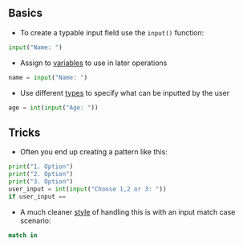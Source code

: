 
## Basics

- To create a typable input field use the `input()` function:
```python
input("Name: ")
```

- Assign to [variables](computer-science/docs/python/variables.md) to use in later operations
```python
name = input("Name: ")
```

- Use different [types](computer-science/docs/python/types.md) to specify what can be inputted by the user
```python
age = int(input("Age: "))
```

## Tricks

- Often you end up creating a pattern like this:
```python
print("1. Option")
print("2. Option")
print("3. Option")
user_input = int(input("Choose 1,2 or 3: "))
if user_input == 
```

- A much cleaner [style](computer-science/docs/python/style.md) of handling this is with an input match case scenario:
```python
match in
```